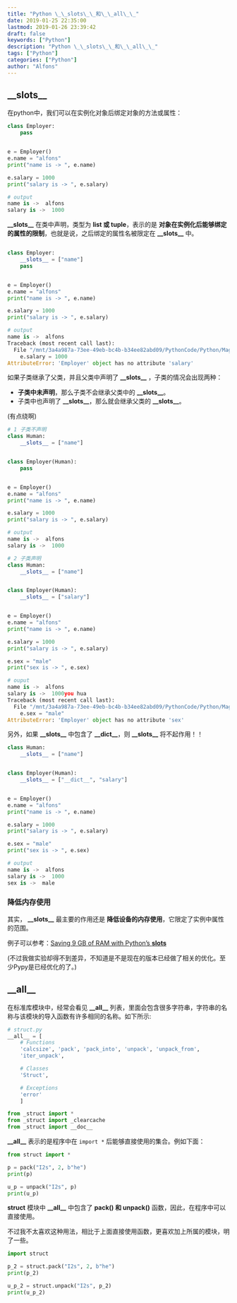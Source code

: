 ```yaml
---
title: "Python \_\_slots\_\_和\_\_all\_\_"
date: 2019-01-25 22:35:00
lastmod: 2019-01-26 23:39:42
draft: false
keywords: ["Python"]
description: "Python \_\_slots\_\_和\_\_all\_\_"
tags: ["Python"]
categories: ["Python"]
author: "Alfons"
---
```


## \_\_slots\_\_

在python中，我们可以在实例化对象后绑定对象的方法或属性：

<!--more-->

```python
class Employer:
    pass


e = Employer()
e.name = "alfons"
print("name is -> ", e.name)

e.salary = 1000
print("salary is -> ", e.salary)

# output
name is ->  alfons
salary is ->  1000
```

**\_\_slots\_\_** 在类中声明，类型为 **list 或 tuple**，表示的是 **对象在实例化后能够绑定的属性的限制**，也就是说，之后绑定的属性名被限定在 **\_\_slots\_\_** 中。

```python

class Employer:
    __slots__ = ["name"]
    pass


e = Employer()
e.name = "alfons"
print("name is -> ", e.name)

e.salary = 1000
print("salary is -> ", e.salary)

# output
name is ->  alfons
Traceback (most recent call last):
  File "/mnt/3a4a987a-73ee-49eb-bc4b-b34ee82abd09/PythonCode/Python/MagicMethod/__slots__.py", line 19, in <module>
    e.salary = 1000
AttributeError: 'Employer' object has no attribute 'salary'
```

如果子类继承了父类，并且父类中声明了 **\_\_slots\_\_** ，子类的情况会出现两种：

- **子类中未声明**，那么子类不会继承父类中的 **\_\_slots\_\_**。
- 子类中也声明了 **\_\_slots\_\_**，那么就会继承父类的 **\_\_slots\_\_**。
 
(有点绕啊)

```python
# 1 子类不声明
class Human:
    __slots__ = ["name"]


class Employer(Human):
    pass


e = Employer()
e.name = "alfons"
print("name is -> ", e.name)

e.salary = 1000
print("salary is -> ", e.salary)

# output
name is ->  alfons
salary is ->  1000

# 2 子类声明
class Human:
    __slots__ = ["name"]


class Employer(Human):
    __slots__ = ["salary"]


e = Employer()
e.name = "alfons"
print("name is -> ", e.name)

e.salary = 1000
print("salary is -> ", e.salary)

e.sex = "male"
print("sex is -> ", e.sex)

# ouput
name is ->  alfons
salary is ->  1000you hua
Traceback (most recent call last):
  File "/mnt/3a4a987a-73ee-49eb-bc4b-b34ee82abd09/PythonCode/Python/MagicMethod/__slots__.py", line 25, in <module>
    e.sex = "male"
AttributeError: 'Employer' object has no attribute 'sex'
```

另外，如果 **\_\_slots\_\_** 中包含了 **\_\_dict\_\_**，则 **\_\_slots\_\_** 将不起作用！！

```python
class Human:
    __slots__ = ["name"]


class Employer(Human):
    __slots__ = ["__dict__", "salary"]


e = Employer()
e.name = "alfons"
print("name is -> ", e.name)

e.salary = 1000
print("salary is -> ", e.salary)

e.sex = "male"
print("sex is -> ", e.sex)

# output
name is ->  alfons
salary is ->  1000
sex is ->  male
```

### 降低内存使用

其实， **\_\_slots\_\_** 最主要的作用还是 **降低设备的内存使用**，它限定了实例中属性的范围。

例子可以参考：[Saving 9 GB of RAM with Python’s __slots__](http://tech.oyster.com/save-ram-with-python-slots/)

(不过我做实验却得不到差异，不知道是不是现在的版本已经做了相关的优化。至少Pypy是已经优化的了。)

## \_\_all\_\_

在标准库模块中，经常会看见 **\_\_all\_\_** 列表，里面会包含很多字符串，字符串的名称与该模块的导入函数有许多相同的名称。如下所示:

```python
# struct.py
__all__ = [
    # Functions
    'calcsize', 'pack', 'pack_into', 'unpack', 'unpack_from',
    'iter_unpack',

    # Classes
    'Struct',

    # Exceptions
    'error'
    ]

from _struct import *
from _struct import _clearcache
from _struct import __doc__
```

**\_\_all\_\_** 表示的是程序中在 `import *` 后能够直接使用的集合。例如下面：

```python
from struct import *

p = pack("I2s", 2, b"he")
print(p)

u_p = unpack("I2s", p)
print(u_p)
```

**struct** 模块中 **\_\_all\_\_** 中包含了 **pack() 和 unpack()** 函数，因此，在程序中可以直接使用。

不过我不太喜欢这种用法，相比于上面直接使用函数，更喜欢加上所属的模块，明了一些。

```python
import struct

p_2 = struct.pack("I2s", 2, b"he")
print(p_2)

u_p_2 = struct.unpack("I2s", p_2)
print(u_p_2)
```